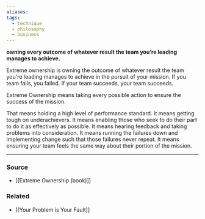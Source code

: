 ```yaml
---
aliases: 
tags:
  - technique
  - philosophy
  - business
---
```

**owning every outcome of whatever result the team you’re leading manages to achieve.**

Extreme ownership is owning the outcome of whatever result the team you're leading manages to achieve in the pursuit of your mission. If you team fails, you failed. If your team succeeds, your team succeeds. 

Extreme Ownership means taking every possible action to ensure the success of the mission. 

That means holding a high level of performance standard. It means getting tough on underachievers. It means enabling those who seek to do their part to do it as effectively as possible. It means hearing feedback and taking problems into consideration. It means running the failures down and implementing change such that those failures never repeat. It means ensuring your team feels the same way about their portion of the mission.

---

### Source
- [[Extreme Ownership (book)]]

### Related
- [[Your Problem is Your Fault]]